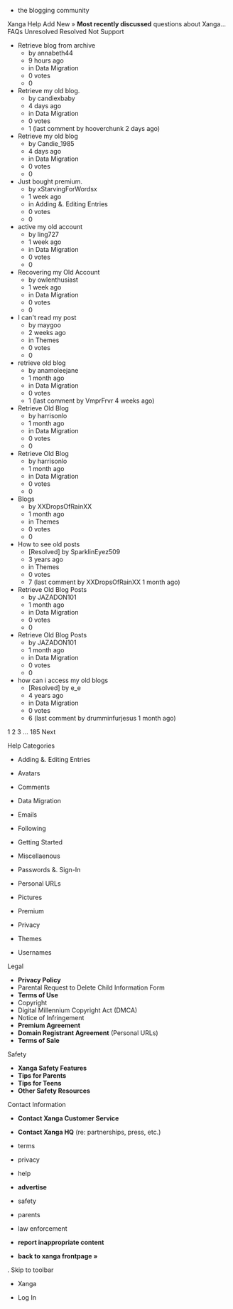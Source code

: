 *   the blogging community

Xanga Help Add New » **Most recently discussed** questions about Xanga… FAQs Unresolved Resolved Not Support

*   Retrieve blog from archive
    *   by annabeth44
    *   9 hours ago
    *   in Data Migration
    *   0 votes
    *   0
*   Retrieve my old blog.
    *   by candiexbaby
    *   4 days ago
    *   in Data Migration
    *   0 votes
    *   1 (last comment by hooverchunk 2 days ago)
*   Retrieve my old blog
    *   by Candie\_1985
    *   4 days ago
    *   in Data Migration
    *   0 votes
    *   0
*   Just bought premium.
    *   by xStarvingForWordsx
    *   1 week ago
    *   in Adding &. Editing Entries
    *   0 votes
    *   0
*   active my old account
    *   by ling727
    *   1 week ago
    *   in Data Migration
    *   0 votes
    *   0
*   Recovering my Old Account
    *   by owlenthusiast
    *   1 week ago
    *   in Data Migration
    *   0 votes
    *   0
*   I can't read my post
    *   by maygoo
    *   2 weeks ago
    *   in Themes
    *   0 votes
    *   0
*   retrieve old blog
    *   by anamoleejane
    *   1 month ago
    *   in Data Migration
    *   0 votes
    *   1 (last comment by VmprFrvr 4 weeks ago)
*   Retrieve Old Blog
    *   by harrisonlo
    *   1 month ago
    *   in Data Migration
    *   0 votes
    *   0
*   Retrieve Old Blog
    *   by harrisonlo
    *   1 month ago
    *   in Data Migration
    *   0 votes
    *   0
*   Blogs
    *   by XXDropsOfRainXX
    *   1 month ago
    *   in Themes
    *   0 votes
    *   0
*   How to see old posts
    *   \[Resolved\] by SparklinEyez509
    *   3 years ago
    *   in Themes
    *   0 votes
    *   7 (last comment by XXDropsOfRainXX 1 month ago)
*   Retrieve Old Blog Posts
    *   by JAZADON101
    *   1 month ago
    *   in Data Migration
    *   0 votes
    *   0
*   Retrieve Old Blog Posts
    *   by JAZADON101
    *   1 month ago
    *   in Data Migration
    *   0 votes
    *   0
*   how can i access my old blogs
    *   \[Resolved\] by e\_e
    *   4 years ago
    *   in Data Migration
    *   0 votes
    *   6 (last comment by drumminfurjesus 1 month ago)

1 2 3 ... 185 Next

Help Categories

*   Adding &. Editing Entries
*   Avatars
*   Comments
*   Data Migration
*   Emails
*   Following
*   Getting Started
*   Miscellaenous

*   Passwords &. Sign-In
*   Personal URLs
*   Pictures
*   Premium
*   Privacy
*   Themes
*   Usernames

Legal

*   **Privacy Policy**
*   Parental Request to Delete Child Information Form
*   **Terms of Use**
*   Copyright
*   Digital Millennium Copyright Act (DMCA)
*   Notice of Infringement
*   **Premium Agreement**
*   **Domain Registrant Agreement** (Personal URLs)
*   **Terms of Sale**

Safety

*   **Xanga Safety Features**
*   **Tips for Parents**
*   **Tips for Teens**
*   **Other Safety Resources**

Contact Information

*   **Contact Xanga Customer Service**
*   **Contact Xanga HQ** (re: partnerships, press, etc.)

*   terms
*   privacy
*   help
*   **advertise**

*   safety
*   parents
*   law enforcement
*   **report inappropriate content**

*   **back to xanga frontpage »**

<img src="http://pixel.quantserve.com/pixel/p-87h-iNOVooym2.gif" style="display: none" height="1" width="1" alt="Quantcast"/>. Skip to toolbar

*   Xanga

*   Log In